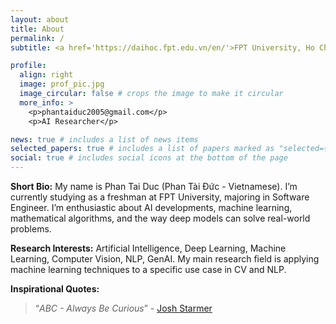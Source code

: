 ```yaml
---
layout: about
title: About
permalink: /
subtitle: <a href='https://daihoc.fpt.edu.vn/en/'>FPT University, Ho Chi Minh Campus</a>

profile:
  align: right
  image: prof_pic.jpg
  image_circular: false # crops the image to make it circular
  more_info: >
    <p>phantaiduc2005@gmail.com</p>
    <p>AI Researcher</p>

news: true # includes a list of news items
selected_papers: true # includes a list of papers marked as "selected={true}"
social: true # includes social icons at the bottom of the page
---
```


<!-- **Short Bio**: My name is Phan **Tai Duc** (Phan **Tài Đức** - Vietnamese). I'm currently studying as a freshman in FPT University, major in Software Engineer. I'm enthusiastic in AI developments, machine learning, mathematical algorithms and the way deep model can solve real world problems. -->
<!-- Put your address / P.O. box / other info right below your picture. You can also disable any of these elements by editing `profile` property of the YAML header of your `_pages/about.md`. Edit `_bibliography/papers.bib` and Jekyll will render your [publications page](/al-folio/publications/) automatically. -->

<!-- Link to your social media connections, too. This theme is set up to use [Font Awesome icons](https://fontawesome.com/) and [Academicons](https://jpswalsh.github.io/academicons/), like the ones below. Add your Facebook, Twitter, LinkedIn, Google Scholar, or just disable all of them. -->

<!-- From 2021 to 2023, I was a Junior AI Engineer at <a href="http://www.kng.vn/">K&G company</a>, in Vietnam. During this time, I also worked as an AI researcher at startup <a href="https://www.linkedin.com/company/pythera-ai/about/">Pythera AI</a> which took account into many projects related to Natural Language Processing and Computer Vision.Currently, I work as an AI researcher under the guidance of Dr. <a href="https://dnmduc.github.io/">Duc Ngoc Minh Dang</a>. at FPT University, Ho Chi Minh City, Vietnam. -->

<!-- **Research Interests:** Artificial Intelligence, Deep Learning, Machine Learning, Computer Vision, NLP, GenAI. My main research field is apply machine learning techniques to a specific use case in CV and NLP. -->

**Short Bio:** My name is Phan Tai Duc (Phan Tài Đức - Vietnamese). I’m currently studying as a freshman at FPT University, majoring in Software Engineer. I’m enthusiastic about AI developments, machine learning, mathematical algorithms, and the way deep models can solve real-world problems.

**Research Interests:** Artificial Intelligence, Deep Learning, Machine Learning, Computer Vision, NLP, GenAI. My main research field is applying machine learning techniques to a specific use case in CV and NLP.

**Inspirational Quotes:**
<blockquote>
<p><q><i>ABC - Always Be Curious</i></q> - <a href="https://www.youtube.com/channel/UCtYLUTtgS3k1Fg4y5tAhLbw">Josh Starmer</a></p>
</blockquote>